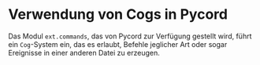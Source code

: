 # Verwendung von Cogs in Pycord
Das Modul ``ext.commands``, das von Pycord zur Verfügung gestellt wird, führt ein `Cog`-System ein, das es erlaubt, Befehle jeglicher Art oder sogar Ereignisse in einer anderen Datei zu erzeugen.